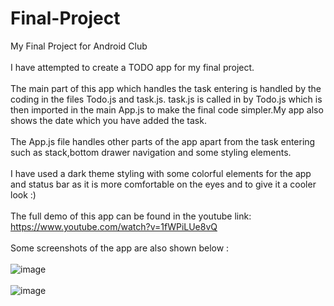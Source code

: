 # Final-Project
My Final Project for Android Club
\
\
I have attempted to create a TODO app for my final project.
\
\
The main part of this app which handles the task entering is handled by the coding in the files Todo.js and task.js. task.js is called in by Todo.js which is then imported in the main App.js to make the final code simpler.My app also shows the date which you have added the task.
\
\
The App.js file handles other parts of the app apart from the task entering such as stack,bottom drawer navigation and some styling elements.
\
\
I have used a dark theme styling with some colorful elements for the app and status bar as it is more comfortable on the eyes and to give it a cooler look :)
\
\
The full demo of this app can be found in the youtube link: https://www.youtube.com/watch?v=1fWPiLUe8vQ
\
\
Some screenshots of the app are also shown below :
\
\
![image](https://user-images.githubusercontent.com/84237347/125807035-b6ea05f4-feaa-4e53-b924-b1512410bed9.png)
\
\
![image](https://user-images.githubusercontent.com/84237347/125807184-b201c63b-f1d3-44b3-91bf-27c782657b95.png)

